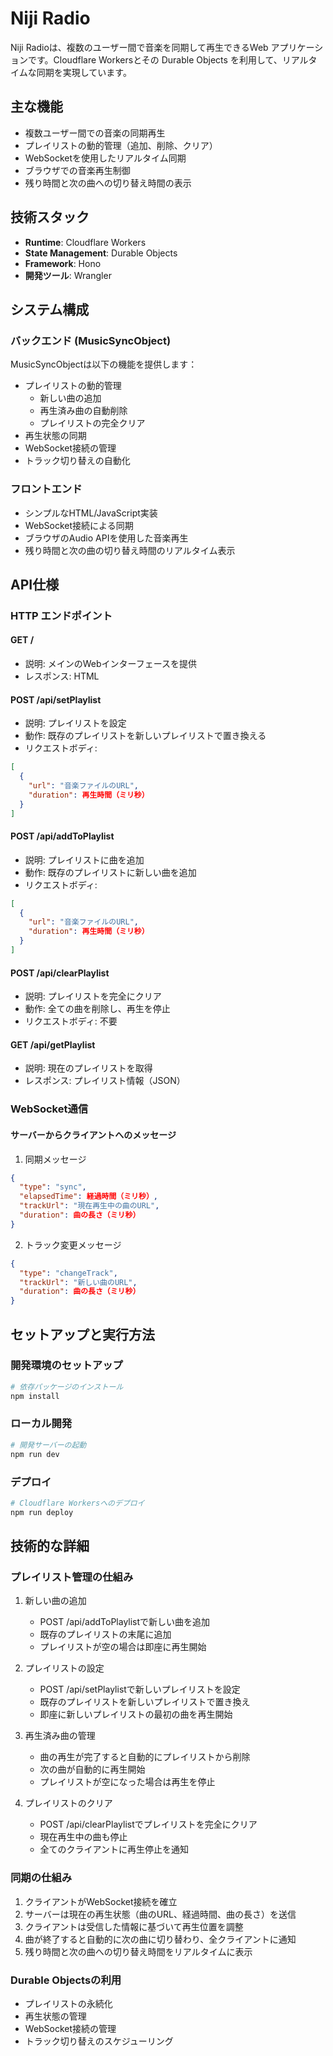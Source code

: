 # Niji Radio

Niji Radioは、複数のユーザー間で音楽を同期して再生できるWeb アプリケーションです。Cloudflare Workersとその Durable Objects を利用して、リアルタイムな同期を実現しています。

## 主な機能

- 複数ユーザー間での音楽の同期再生
- プレイリストの動的管理（追加、削除、クリア）
- WebSocketを使用したリアルタイム同期
- ブラウザでの音楽再生制御
- 残り時間と次の曲への切り替え時間の表示

## 技術スタック

- **Runtime**: Cloudflare Workers
- **State Management**: Durable Objects
- **Framework**: Hono
- **開発ツール**: Wrangler

## システム構成

### バックエンド (MusicSyncObject)

MusicSyncObjectは以下の機能を提供します：

- プレイリストの動的管理
  - 新しい曲の追加
  - 再生済み曲の自動削除
  - プレイリストの完全クリア
- 再生状態の同期
- WebSocket接続の管理
- トラック切り替えの自動化

### フロントエンド

- シンプルなHTML/JavaScript実装
- WebSocket接続による同期
- ブラウザのAudio APIを使用した音楽再生
- 残り時間と次の曲の切り替え時間のリアルタイム表示

## API仕様

### HTTP エンドポイント

#### GET /
- 説明: メインのWebインターフェースを提供
- レスポンス: HTML

#### POST /api/setPlaylist
- 説明: プレイリストを設定
- 動作: 既存のプレイリストを新しいプレイリストで置き換える
- リクエストボディ:
```json
[
  {
    "url": "音楽ファイルのURL",
    "duration": 再生時間（ミリ秒）
  }
]
```

#### POST /api/addToPlaylist
- 説明: プレイリストに曲を追加
- 動作: 既存のプレイリストに新しい曲を追加
- リクエストボディ:
```json
[
  {
    "url": "音楽ファイルのURL",
    "duration": 再生時間（ミリ秒）
  }
]
```

#### POST /api/clearPlaylist
- 説明: プレイリストを完全にクリア
- 動作: 全ての曲を削除し、再生を停止
- リクエストボディ: 不要

#### GET /api/getPlaylist
- 説明: 現在のプレイリストを取得
- レスポンス: プレイリスト情報（JSON）

### WebSocket通信

#### サーバーからクライアントへのメッセージ

1. 同期メッセージ
```json
{
  "type": "sync",
  "elapsedTime": 経過時間（ミリ秒）,
  "trackUrl": "現在再生中の曲のURL",
  "duration": 曲の長さ（ミリ秒）
}
```

2. トラック変更メッセージ
```json
{
  "type": "changeTrack",
  "trackUrl": "新しい曲のURL",
  "duration": 曲の長さ（ミリ秒）
}
```

## セットアップと実行方法

### 開発環境のセットアップ

```bash
# 依存パッケージのインストール
npm install
```

### ローカル開発

```bash
# 開発サーバーの起動
npm run dev
```

### デプロイ

```bash
# Cloudflare Workersへのデプロイ
npm run deploy
```

## 技術的な詳細

### プレイリスト管理の仕組み

1. 新しい曲の追加
   - POST /api/addToPlaylistで新しい曲を追加
   - 既存のプレイリストの末尾に追加
   - プレイリストが空の場合は即座に再生開始

2. プレイリストの設定
   - POST /api/setPlaylistで新しいプレイリストを設定
   - 既存のプレイリストを新しいプレイリストで置き換え
   - 即座に新しいプレイリストの最初の曲を再生開始

3. 再生済み曲の管理
   - 曲の再生が完了すると自動的にプレイリストから削除
   - 次の曲が自動的に再生開始
   - プレイリストが空になった場合は再生を停止

4. プレイリストのクリア
   - POST /api/clearPlaylistでプレイリストを完全にクリア
   - 現在再生中の曲も停止
   - 全てのクライアントに再生停止を通知

### 同期の仕組み

1. クライアントがWebSocket接続を確立
2. サーバーは現在の再生状態（曲のURL、経過時間、曲の長さ）を送信
3. クライアントは受信した情報に基づいて再生位置を調整
4. 曲が終了すると自動的に次の曲に切り替わり、全クライアントに通知
5. 残り時間と次の曲への切り替え時間をリアルタイムに表示

### Durable Objectsの利用

- プレイリストの永続化
- 再生状態の管理
- WebSocket接続の管理
- トラック切り替えのスケジューリング
